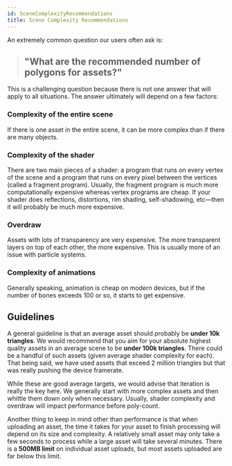 ```yaml
---
id: SceneComplexityRecommendations
title: Scene Complexity Recommendations
---
```


An extremely common question our users often ask is:

> ## "What are the recommended number of polygons for assets?"

This is a challenging question because there is not one answer that will apply to all situations. The answer ultimately will depend on a few factors:

### Complexity of the entire scene

If there is one asset in the entire scene, it can be more complex than if there are many objects.

### Complexity of the shader

There are two main pieces of a shader: a program that runs on every vertex of the scene and a program that runs on every pixel between the vertices (called a fragment program). Usually, the fragment program is much more computationally expensive whereas vertex programs are cheap. If your shader does reflections, distortions, rim shading, self-shadowing, etc—then it will probably be much more expensive.

### Overdraw

Assets with lots of transparency are very expensive. The more transparent layers on top of each other, the more expensive. This is usually more of an issue with particle systems.

### Complexity of animations

Generally speaking, animation is cheap on modern devices, but if the number of bones exceeds 100 or so, it starts to get expensive.

## Guidelines

A general guideline is that an average asset should probably be **under 10k triangles**. We would recommend that you aim for your absolute highest quality assets in an average scene to be **under 100k triangles**. There could be a handful of such assets (given average shader complexity for each). That being said, we have used assets that exceed 2 million triangles but that was really pushing the device framerate.

While these are good average targets, we would advise that iteration is really the key here. We generally start with more complex assets and then whittle them down only when necessary. Usually, shader complexity and overdraw will impact performance before poly-count.

Another thing to keep in mind other than performance is that when uploading an asset, the time it takes for your asset to finish processing will depend on its size and complexity. A relatively small asset may only take a few seconds to process while a large asset will take several minutes. There is a **500MB limit** on individual asset uploads, but most assets uploaded are far below this limit.